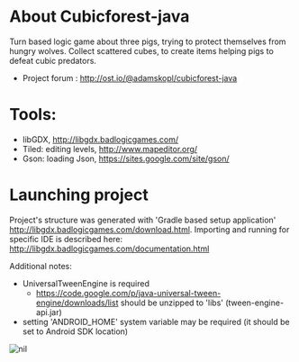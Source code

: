 # About Cubicforest-java

Turn based logic game about three pigs, trying to protect themselves
from hungry wolves. Collect scattered cubes, to create items helping
pigs to defeat cubic predators.

-  Project forum : http://ost.io/@adamskopl/cubicforest-java

# Tools:

-  libGDX, http://libgdx.badlogicgames.com/
-  Tiled: editing levels, http://www.mapeditor.org/
-  Gson: loading Json, https://sites.google.com/site/gson/

# Launching project

Project's structure was generated with 'Gradle based setup application'
<http://libgdx.badlogicgames.com/download.html>. Importing and running
for specific IDE is described here:
<http://libgdx.badlogicgames.com/documentation.html>

Additional notes:

-   UniversalTweenEngine is required
    -   <https://code.google.com/p/java-universal-tween-engine/downloads/list>
           should be unzipped to 'libs' (tween-engine-api.jar)
-   setting 'ANDROID_HOME' system variable may be required (it should be set to Android SDK location)

![nil](http://adamsko.org/wp-content/uploads/2014/01/screen04-13.png)
